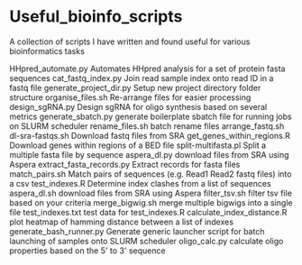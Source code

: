 # Useful_bioinfo_scripts

A collection of scripts I have written and found useful for various bioinformatics tasks

HHpred_automate.py              Automates HHpred analysis for a set of protein fasta sequences 
cat_fastq_index.py              Join read sample index onto read ID in a fastq file
generate_project_dir.py         Setup new project directory folder structure
organise_files.sh               Re-arrange files for easier processing
design_sgRNA.py                 Design sgRNA for oligo synthesis based on several metrics 
generate_sbatch.py              generate boilerplate sbatch file for running jobs on SLURM scheduler
rename_files.sh                 batch rename files
arrange_fastq.sh                
dl-sra-fastqs.sh                Download fastq files from SRA
get_genes_within_regions.R      Download genes within regions of a BED file 
split-multifasta.pl             Split a multiple fasta file by sequence
aspera_dl.py                    download files from SRA using Aspera
extract_fasta_records.py        Extract records for fasta files
match_pairs.sh                  Match pairs of sequences (e.g. Read1 Read2 fastq files) into a csv 
test_indexes.R                  Determine index clashes from a list of sequences
aspera_dl.sh                    download files from SRA using Aspera
filter_tsv.sh                   filter tsv file based on your criteria
merge_bigwig.sh                 merge multiple bigwigs into a single file
test_indexes.txt                test data for test_indexes.R
calculate_index_distance.R      plot heatmap of hamming distance between a list of indexes
generate_bash_runner.py         Generate generic launcher script for batch launching of samples onto SLURM scheduler 
oligo_calc.py                   calculate oligo properties based on the 5' to 3' sequence


